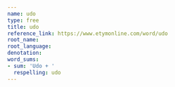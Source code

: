 ```yaml
---
name: udo
type: free
title: udo
reference_link: https://www.etymonline.com/word/udo
root_name: 
root_language: 
denotation: 
word_sums:
- sum: 'Udo + '
  respelling: udo
---
```

